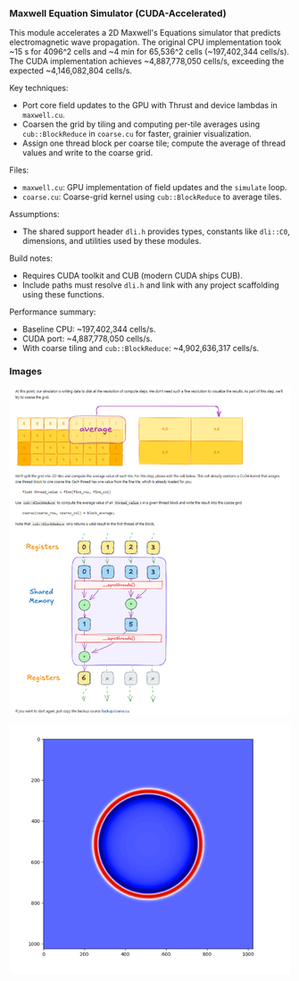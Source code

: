 ### Maxwell Equation Simulator (CUDA-Accelerated)

This module accelerates a 2D Maxwell's Equations simulator that predicts electromagnetic wave propagation. The original CPU implementation took ~15 s for 4096^2 cells and ~4 min for 65,536^2 cells (~197,402,344 cells/s). The CUDA implementation achieves ~4,887,778,050 cells/s, exceeding the expected ~4,146,082,804 cells/s.

Key techniques:
- Port core field updates to the GPU with Thrust and device lambdas in `maxwell.cu`.
- Coarsen the grid by tiling and computing per-tile averages using `cub::BlockReduce` in `coarse.cu` for faster, grainier visualization.
- Assign one thread block per coarse tile; compute the average of thread values and write to the coarse grid.

Files:
- `maxwell.cu`: GPU implementation of field updates and the `simulate` loop.
- `coarse.cu`: Coarse-grid kernel using `cub::BlockReduce` to average tiles.

Assumptions:
- The shared support header `dli.h` provides types, constants like `dli::C0`, dimensions, and utilities used by these modules.

Build notes:
- Requires CUDA toolkit and CUB (modern CUDA ships CUB).
- Include paths must resolve `dli.h` and link with any project scaffolding using these functions.

Performance summary:
- Baseline CPU: ~197,402,344 cells/s.
- CUDA port: ~4,887,778,050 cells/s.
- With coarse tiling and `cub::BlockReduce`: ~4,902,636,317 cells/s.

### Images

![How it works diagram](./images/HowItWorks.png)

![Fine-grain Maxwell animation](./images/fine-grain-maxwell-animation.png)
